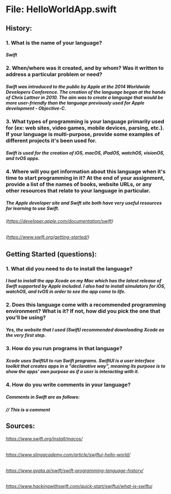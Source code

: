 # File: HelloWorldApp.swift
## History:
### 1. What is the name of your language?

##### Swift

### 2. When/where was it created, and by whom? Was it written to address a particular problem or need? 

##### Swift was introduced to the public by Apple at the 2014 Worldwide Developers Conference. The creation of the language began at the hands of Chris Lattner in 2010. The aim was to create a language that would be more user-friendly than the language previously used for Apple development - Objective-C.

### 3. What types of programming is your language primarily used for (ex: web sites, video games, mobile devices, parsing, etc.). If your language is multi-purpose, provide some examples of different projects it's been used for.

##### Swift is used for the creation of iOS, macOS, iPadOS, watchOS, visionOS, and tvOS apps.

### 4. Where will you get information about this language when it's time to start programming in it? At the end of your assignment, provide a list of the names of books, website URLs, or any other resources that relate to your language in particular.

##### The Apple developer site and Swift site both have very useful resources for learning to use Swift.
###### (https://developer.apple.com/documentation/swift)
###### (https://www.swift.org/getting-started/)

## Getting Started (questions):
### 1. What did you need to do to install the language? 

##### I had to install the app Xcode on my Mac which has the latest release of Swift supported by Apple included. I also had to install simulators for iOS, watchOS, and tvOS in order to see the app come to life.

### 2. Does this language come with a recommended programming environment? What is it? If not, how did you pick the one that you'll be using?

##### Yes, the website that I used (Swift) recommended downloading Xcode as the very first step. 

### 3. How do you run programs in that language?

##### Xcode uses SwiftUI to run Swift programs. SwiftUI is a user interface toolkit that creates apps in a "declarative way", meaning its purpose is to show the apps' own purpose as if a user is interacting with it.

### 4. How do you write comments in your language?

##### Comments in Swift are as follows:
##### // This is a comment


## Sources:
###### https://www.swift.org/install/macos/ 
###### https://www.slingacademy.com/article/swiftui-hello-world/
###### https://www.gyata.ai/swift/swift-programming-language-history/
###### https://www.hackingwithswift.com/quick-start/swiftui/what-is-swiftui 

